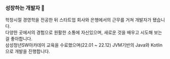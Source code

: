 ### 성장하는 개발자 🌱
학창시절 경영학을 전공한 뒤 스타트업 회사와 은행에서의 근무를 거쳐 개발자가 됐습니다.  
다양한 곳에서의 경험으로 원활한 소통에 자신있으며, 새로운 것을 배우고 시도해 보는 걸 좋아합니다.  
삼성청년SW아카데미 교육을 수료했으며(22.01 ~ 22.12) JVM기반의 Java와 Kotlin으로 개발을 진행합니다.


<!--
**qwerty1434/qwerty1434** is a ✨ _special_ ✨ repository because its `README.md` (this file) appears on your GitHub profile.

Here are some ideas to get you started:

- 🔭 I’m currently working on ...
- 🌱 I’m currently learning ...
- 👯 I’m looking to collaborate on ...
- 🤔 I’m looking for help with ...
- 💬 Ask me about ...
- 📫 How to reach me: ...
- 😄 Pronouns: ...
- ⚡ Fun fact: ...
-->

